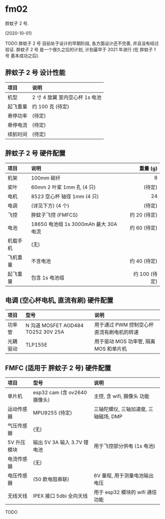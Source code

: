# fm02

胖蚊子 2 号.

(2020-10-01)

TODO
胖蚊子 2 号 目前处于设计的早期阶段, 各方面设计还不完善, 并且没有经过验证.
胖蚊子 2 号 是一个很久之后的计划, 计划最早于 2021 年进行 (在 胖蚊子 1 号 基本成功之后).


## 胖蚊子 2 号 设计性能

| 项目 | 说明 |
| :--- | :--- |
| 机型 | 2 寸 4 旋翼 室内空心杯 1s 电池 |
| 起飞重量 | 约 100 克 (待定) |
| 悬停功率 | (待定) |
| 悬停电流 | (待定) |
| 续航时间 | (待定) |


## 胖蚊子 2 号 硬件配置

| 项目 | 说明 | 重量 (g) |
| :-- | :---- | -------: |
| 机架 | 100mm 碳纤 | 8 |
| 桨叶 | 60mm 2 叶桨 1mm 孔 (4 只) | (待定) |
| 电机 | 8523 空心杯 轴径 1mm (4 只) | 24 |
| 电调 | (详见下方) (4 个) | (待定) |
| 飞控 | 胖蚊子飞控 (FMFCS) | 约 20 (待定) |
| 电池 | 18650 电池组 1s 3000mAh 最大 30A 电流 | 约 60 (待定) |
| 机载手机 | (无) | |
| 飞机重量 | 不含电池 | 约 40 (待定) |
| 起飞重量 | 包含 1s 电池组 | 约 100 (待定) |


## 电调 (空心杯电机, 直流有刷) 硬件配置

| 项目 | 型号 | 说明 |
| :--- | :--- | :--- |
| 功率管 | N 沟道 MOSFET AOD484 TO252 30V 25A | 用于通过 PWM 控制空心杯直流有刷电机的转速 |
| 光耦驱动 | TLP155E | 用于驱动 MOS 功率管, 隔离 MOS 和单片机 |


## FMFC (适用于 胖蚊子 2 号) 硬件配置

| 项目 | 型号 | 说明 |
| :--- | :--- | :--- |
| 单片机 | esp32 cam (含 ov2640 摄像头) | 主控, 含 wifi, 摄像头 功能 |
| 运动传感器 | MPU9255 (待定) | 三轴陀螺仪, 三轴加速度, 三轴磁场, DMP |
| 气压传感器 | (无) | |
| 5V 升压模块 | 输出 5V 3A 输入 3.7V 锂电池 | 用于飞控部分供电 (1s 电池) |
| 电流传感器 | (无) | |
| 电压传感器 | (50 欧电阻串联) | 6V 量程, 用于测量电池输出电压 |
| 无线天线 | IPEX 接口 5dbi 全向天线 | 用于 esp32 模块的 wifi 通信功能 |


TODO
